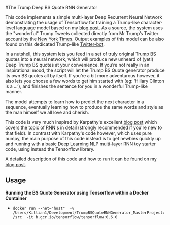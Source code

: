 
#The Trump Deep BS Quote RNN Generator

This code implements a simple multi-layer Deep Recurrent Neural Network demonstrating the usage of Tensorflow for training a Trump-like character-level language model based on
my [blog post](http://killianlevacher.github.io/blog/posts/post-2016-03-01/post.html). As a source, the system uses the "wonderful" Trump Tweets collected directly from Mr Trump’s Twitter account
by the [New York Times](http://www.nytimes.com/interactive/2016/01/28/upshot/donald-trump-twitter-insults.html?smid=fb-nytimes&smtyp=cur&_r=1).
Output examples of this model can be also found on this dedicated Trump-like [Twitter-bot](https://twitter.com/TrumpBSQuoteGen).

In a nutshell, this system lets you feed in a set of truly original Trump BS quotes into a neural network, which will produce new unheard of (yet!) Deep Trump BS quotes at your convenience.
If you’re not really in an inspirational mood, the script will let the Trump BS Quote generator produce its own BS quotes all by itself.
If you’re a bit more adventurous however, it also lets you choose a few words to get him started with (eg: ‘Hillary Clinton is a ...’), and finishes the sentence for you in a wonderful Trump-like manner.

The model attempts to learn how to predict the next character in a sequence, eventually learning how to produce the same words and style as the man himself we all love and cherish.

This code is very much inspired by Karpathy's excellent [blog post](http://karpathy.github.io/2015/05/21/rnn-effectiveness/) which covers the topic of RNN's in detail (strongly recommended if you're new to that field).
In contrast with Karpathy's code however, which uses pure numpy, the main purpose of this code instead is to get newbies quickly up and running with a basic Deep Learning NLP multi-layer RNN toy starter code,
 using instead the Tensorflow library.

 A detailed description of this code and how to run it can be found on my [blog post](http://killianlevacher.github.io/blog/posts/post-2016-03-01/post.html).

## Usage
**Running the BS Quote Generator using Tensorflow within a Docker Container**
* `docker run --net="host"  -v /Users/Killian1/Development/TrumpBSQuoteRNNGenerator_MasterProject:/src  -it b.gcr.io/tensorflow/tensorflow:0.6.0`




